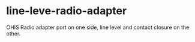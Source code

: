 # line-leve-radio-adapter
OHIS Radio adapter port on one side, line level and contact closure on the other.
